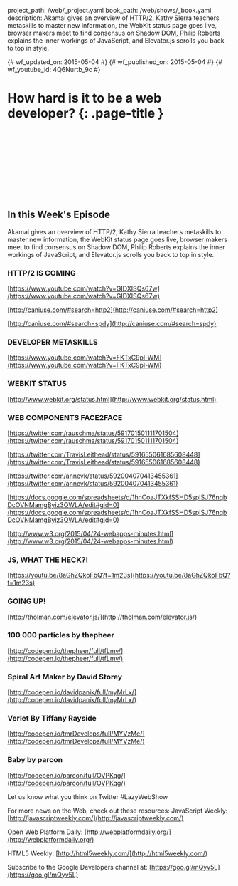 project_path: /web/_project.yaml
book_path: /web/shows/_book.yaml
description: Akamai gives an overview of HTTP/2, Kathy Sierra teachers metaskills to master new information, the WebKit status page goes live, browser makers meet to find consensus on Shadow DOM, Philip Roberts explains the inner workings of JavaScript, and Elevator.js scrolls you back to top in style.

{# wf_updated_on: 2015-05-04 #}
{# wf_published_on: 2015-05-04 #}
{# wf_youtube_id: 4Q6Nurtb_9c #}

# How hard is it to be a web developer? {: .page-title }


<div class="video-wrapper">
  <iframe class="devsite-embedded-youtube-video" data-video-id="4Q6Nurtb_9c"
          data-autohide="1" data-showinfo="0" frameborder="0" allowfullscreen>
  </iframe>
</div>


## In this Week's Episode

Akamai gives an overview of HTTP/2, Kathy Sierra teachers metaskills to master new information, the WebKit status page goes live, browser makers meet to find consensus on Shadow DOM, Philip Roberts explains the inner workings of JavaScript, and Elevator.js scrolls you back to top in style.

### HTTP/2 IS COMING
[https://www.youtube.com/watch?v=GIDXISQs67w](https://www.youtube.com/watch?v=GIDXISQs67w)

[http://caniuse.com/#search=http2](http://caniuse.com/#search=http2)

[http://caniuse.com/#search=spdy](http://caniuse.com/#search=spdy)

### DEVELOPER METASKILLS
[https://www.youtube.com/watch?v=FKTxC9pl-WM](https://www.youtube.com/watch?v=FKTxC9pl-WM)

### WEBKIT STATUS
[http://www.webkit.org/status.html](http://www.webkit.org/status.html)

### WEB COMPONENTS FACE2FACE
[https://twitter.com/rauschma/status/591701501111701504](https://twitter.com/rauschma/status/591701501111701504)

[https://twitter.com/TravisLeithead/status/591655061685608448](https://twitter.com/TravisLeithead/status/591655061685608448)

[https://twitter.com/annevk/status/592004070413455361](https://twitter.com/annevk/status/592004070413455361)

[https://docs.google.com/spreadsheets/d/1hnCoaJTXkfSSHD5spISJ76nqbDcOVNMamgByiz3QWLA/edit#gid=0](https://docs.google.com/spreadsheets/d/1hnCoaJTXkfSSHD5spISJ76nqbDcOVNMamgByiz3QWLA/edit#gid=0)

[http://www.w3.org/2015/04/24-webapps-minutes.html](http://www.w3.org/2015/04/24-webapps-minutes.html)

### JS, WHAT THE HECK?!
[https://youtu.be/8aGhZQkoFbQ?t=1m23s](https://youtu.be/8aGhZQkoFbQ?t=1m23s)

### GOING UP!
[http://tholman.com/elevator.js/](http://tholman.com/elevator.js/)

### 100 000 particles by thepheer
[http://codepen.io/thepheer/full/tfLmv/](http://codepen.io/thepheer/full/tfLmv/)

### Spiral Art Maker by David Storey
[http://codepen.io/davidpanik/full/myMrLx/](http://codepen.io/davidpanik/full/myMrLx/)

### Verlet By Tiffany Rayside
[http://codepen.io/tmrDevelops/full/MYVzMe/](http://codepen.io/tmrDevelops/full/MYVzMe/)

### Baby by parcon
[http://codepen.io/parcon/full/OVPKqg/](http://codepen.io/parcon/full/OVPKqg/)

Let us know what you think on Twitter #LazyWebShow

For more news on the Web, check out these resources:
JavaScript Weekly: [http://javascriptweekly.com/](http://javascriptweekly.com/)

Open Web Platform Daily: [http://webplatformdaily.org/](http://webplatformdaily.org/)

HTML5 Weekly: [http://html5weekly.com/](http://html5weekly.com/)

Subscribe to the Google Developers channel at: [https://goo.gl/mQyv5L](https://goo.gl/mQyv5L)

